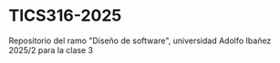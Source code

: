 # TICS316-2025
Repositorio del ramo "Diseño de software", universidad Adolfo Ibañez 2025/2 para la clase 3
